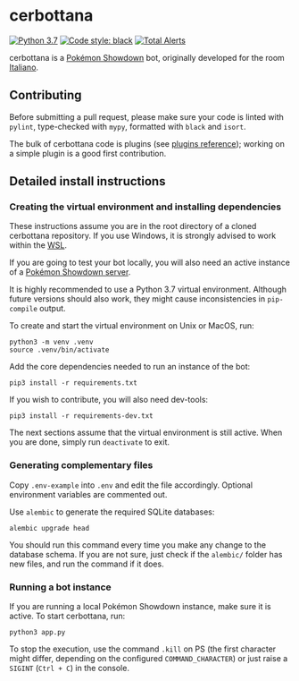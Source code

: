 # cerbottana

[![Python 3.7](https://img.shields.io/badge/python-3.7-blue.svg)](https://www.python.org/downloads/release/python-370/)
[![Code style: black](https://img.shields.io/badge/code%20style-black-000000.svg)](https://github.com/psf/black)
[![Total Alerts](https://img.shields.io/lgtm/alerts/g/Parnassius/cerbottana.svg?logo=lgtm)](https://lgtm.com/projects/g/Parnassius/cerbottana/alerts)

cerbottana is a [Pokémon Showdown](https://play.pokemonshowdown.com/) bot, originally developed for the room [Italiano](https://play.pokemonshowdown.com/italiano).

## Contributing

Before submitting a pull request, please make sure your code is linted with ``pylint``, type-checked with ``mypy``, formatted with ``black`` and ``isort``.

The bulk of cerbottana code is plugins (see [plugins reference](plugins/README.md)); working on a simple plugin is a good first contribution.

## Detailed install instructions

### Creating the virtual environment and installing dependencies

These instructions assume you are in the root directory of a cloned cerbottana repository. If you use Windows, it is strongly advised to work within the [WSL](https://docs.microsoft.com/en-us/windows/wsl).

If you are going to test your bot locally, you will also need an active instance of a [Pokémon Showdown server](https://github.com/smogon/pokemon-showdown).

It is highly recommended to use a Python 3.7 virtual environment. Although future versions should also work, they might cause inconsistencies in `pip-compile` output.

To create and start the virtual environment on Unix or MacOS, run:

    python3 -m venv .venv
    source .venv/bin/activate

Add the core dependencies needed to run an instance of the bot:

    pip3 install -r requirements.txt

If you wish to contribute, you will also need dev-tools:

    pip3 install -r requirements-dev.txt

The next sections assume that the virtual environment is still active. When you are done, simply run `deactivate` to exit.

### Generating complementary files

Copy `.env-example` into `.env` and edit the file accordingly. Optional environment variables are commented out.

Use ``alembic`` to generate the required SQLite databases:

    alembic upgrade head

You should run this command every time you make any change to the database schema. If you are not sure, just check if the ``alembic/`` folder has new files, and run the command if it does.

### Running a bot instance

If you are running a local Pokémon Showdown instance, make sure it is active. To start cerbottana, run:

    python3 app.py

To stop the execution, use the command `.kill` on PS (the first character might differ, depending on the configured `COMMAND_CHARACTER`) or just raise a `SIGINT` (`Ctrl + C`) in the console.
